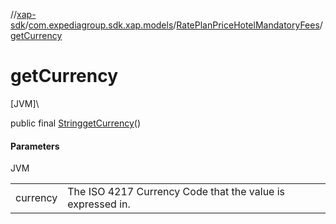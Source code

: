 //[xap-sdk](../../../index.md)/[com.expediagroup.sdk.xap.models](../index.md)/[RatePlanPriceHotelMandatoryFees](index.md)/[getCurrency](get-currency.md)

# getCurrency

[JVM]\

public final [String](https://docs.oracle.com/javase/8/docs/api/java/lang/String.html)[getCurrency](get-currency.md)()

#### Parameters

JVM

| | |
|---|---|
| currency | The ISO 4217 Currency Code that the value is expressed in. |
